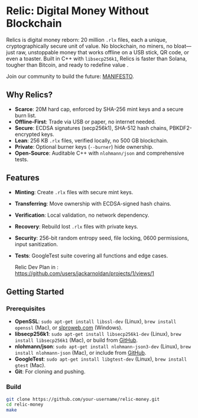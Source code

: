 # Relic: Digital Money Without Blockchain

Relics is digital money reborn: 20 million `.rlx` files, each a unique, cryptographically secure unit of value. No blockchain, no miners, no bloat—just raw, unstoppable money that works offline on a USB stick, QR code, or even a toaster. Built in C++ with `libsecp256k1`, Relics is faster than Solana, tougher than Bitcoin, and ready to redefine value .

Join our community to build the future: [MANIFESTO](MANIFESTO.md).

## Why Relics?
- **Scarce**: 20M hard cap, enforced by SHA-256 mint keys and a secure burn list.
- **Offline-First**: Trade via USB or paper, no internet needed.
- **Secure**: ECDSA signatures (secp256k1), SHA-512 hash chains, PBKDF2-encrypted keys.
- **Lean**: 256 KB `.rlx` files, verified locally, no 500 GB blockchain.
- **Private**: Optional burner keys (`--burner`) hide ownership.
- **Open-Source**: Auditable C++ with `nlohmann/json` and comprehensive tests.

## Features
- **Minting**: Create `.rlx` files with secure mint keys.
- **Transferring**: Move ownership with ECDSA-signed hash chains.
- **Verification**: Local validation, no network dependency.
- **Recovery**: Rebuild lost `.rlx` files with private keys.
- **Security**: 256-bit random entropy seed, file locking, 0600 permissions, input sanitization.
- **Tests**: GoogleTest suite covering all functions and edge cases.

  Relic Dev Plan in : https://github.com/users/jackarnoldan/projects/1/views/1
  
## Getting Started
### Prerequisites
- **OpenSSL**: `sudo apt-get install libssl-dev` (Linux), `brew install openssl` (Mac), or [slproweb.com](https://slproweb.com/products/Win32OpenSSL.html) (Windows).
- **libsecp256k1**: `sudo apt-get install libsecp256k1-dev` (Linux), `brew install libsecp256k1` (Mac), or build from [GitHub](https://github.com/bitcoin-core/secp256k1).
- **nlohmann/json**: `sudo apt-get install nlohmann-json3-dev` (Linux), `brew install nlohmann-json` (Mac), or include from [GitHub](https://github.com/nlohmann/json).
- **GoogleTest**: `sudo apt-get install libgtest-dev` (Linux), `brew install gtest` (Mac).
- **Git**: For cloning and pushing.

### Build
```bash
git clone https://github.com/your-username/relic-money.git
cd relic-money
make
